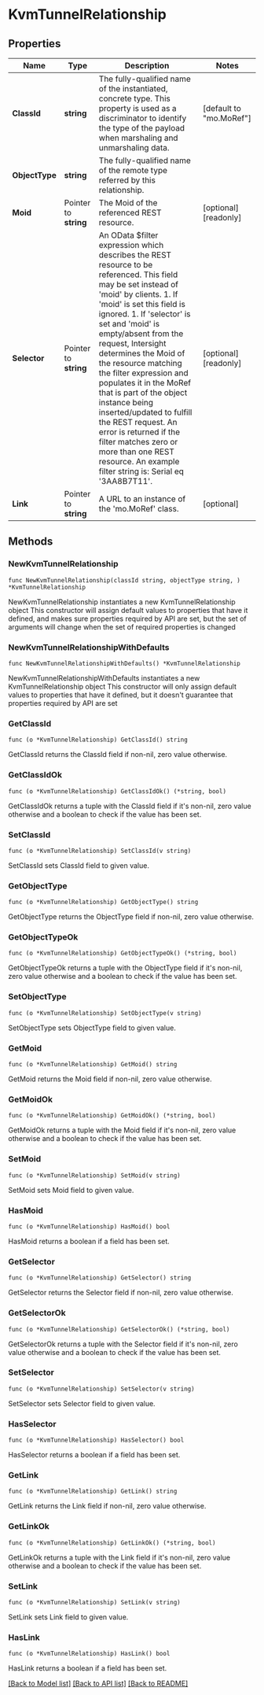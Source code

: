 # KvmTunnelRelationship

## Properties

Name | Type | Description | Notes
------------ | ------------- | ------------- | -------------
**ClassId** | **string** | The fully-qualified name of the instantiated, concrete type. This property is used as a discriminator to identify the type of the payload when marshaling and unmarshaling data. | [default to "mo.MoRef"]
**ObjectType** | **string** | The fully-qualified name of the remote type referred by this relationship. | 
**Moid** | Pointer to **string** | The Moid of the referenced REST resource. | [optional] [readonly] 
**Selector** | Pointer to **string** | An OData $filter expression which describes the REST resource to be referenced. This field may be set instead of &#39;moid&#39; by clients. 1. If &#39;moid&#39; is set this field is ignored. 1. If &#39;selector&#39; is set and &#39;moid&#39; is empty/absent from the request, Intersight determines the Moid of the resource matching the filter expression and populates it in the MoRef that is part of the object instance being inserted/updated to fulfill the REST request. An error is returned if the filter matches zero or more than one REST resource. An example filter string is: Serial eq &#39;3AA8B7T11&#39;. | [optional] [readonly] 
**Link** | Pointer to **string** | A URL to an instance of the &#39;mo.MoRef&#39; class. | [optional] 

## Methods

### NewKvmTunnelRelationship

`func NewKvmTunnelRelationship(classId string, objectType string, ) *KvmTunnelRelationship`

NewKvmTunnelRelationship instantiates a new KvmTunnelRelationship object
This constructor will assign default values to properties that have it defined,
and makes sure properties required by API are set, but the set of arguments
will change when the set of required properties is changed

### NewKvmTunnelRelationshipWithDefaults

`func NewKvmTunnelRelationshipWithDefaults() *KvmTunnelRelationship`

NewKvmTunnelRelationshipWithDefaults instantiates a new KvmTunnelRelationship object
This constructor will only assign default values to properties that have it defined,
but it doesn't guarantee that properties required by API are set

### GetClassId

`func (o *KvmTunnelRelationship) GetClassId() string`

GetClassId returns the ClassId field if non-nil, zero value otherwise.

### GetClassIdOk

`func (o *KvmTunnelRelationship) GetClassIdOk() (*string, bool)`

GetClassIdOk returns a tuple with the ClassId field if it's non-nil, zero value otherwise
and a boolean to check if the value has been set.

### SetClassId

`func (o *KvmTunnelRelationship) SetClassId(v string)`

SetClassId sets ClassId field to given value.


### GetObjectType

`func (o *KvmTunnelRelationship) GetObjectType() string`

GetObjectType returns the ObjectType field if non-nil, zero value otherwise.

### GetObjectTypeOk

`func (o *KvmTunnelRelationship) GetObjectTypeOk() (*string, bool)`

GetObjectTypeOk returns a tuple with the ObjectType field if it's non-nil, zero value otherwise
and a boolean to check if the value has been set.

### SetObjectType

`func (o *KvmTunnelRelationship) SetObjectType(v string)`

SetObjectType sets ObjectType field to given value.


### GetMoid

`func (o *KvmTunnelRelationship) GetMoid() string`

GetMoid returns the Moid field if non-nil, zero value otherwise.

### GetMoidOk

`func (o *KvmTunnelRelationship) GetMoidOk() (*string, bool)`

GetMoidOk returns a tuple with the Moid field if it's non-nil, zero value otherwise
and a boolean to check if the value has been set.

### SetMoid

`func (o *KvmTunnelRelationship) SetMoid(v string)`

SetMoid sets Moid field to given value.

### HasMoid

`func (o *KvmTunnelRelationship) HasMoid() bool`

HasMoid returns a boolean if a field has been set.

### GetSelector

`func (o *KvmTunnelRelationship) GetSelector() string`

GetSelector returns the Selector field if non-nil, zero value otherwise.

### GetSelectorOk

`func (o *KvmTunnelRelationship) GetSelectorOk() (*string, bool)`

GetSelectorOk returns a tuple with the Selector field if it's non-nil, zero value otherwise
and a boolean to check if the value has been set.

### SetSelector

`func (o *KvmTunnelRelationship) SetSelector(v string)`

SetSelector sets Selector field to given value.

### HasSelector

`func (o *KvmTunnelRelationship) HasSelector() bool`

HasSelector returns a boolean if a field has been set.

### GetLink

`func (o *KvmTunnelRelationship) GetLink() string`

GetLink returns the Link field if non-nil, zero value otherwise.

### GetLinkOk

`func (o *KvmTunnelRelationship) GetLinkOk() (*string, bool)`

GetLinkOk returns a tuple with the Link field if it's non-nil, zero value otherwise
and a boolean to check if the value has been set.

### SetLink

`func (o *KvmTunnelRelationship) SetLink(v string)`

SetLink sets Link field to given value.

### HasLink

`func (o *KvmTunnelRelationship) HasLink() bool`

HasLink returns a boolean if a field has been set.


[[Back to Model list]](../README.md#documentation-for-models) [[Back to API list]](../README.md#documentation-for-api-endpoints) [[Back to README]](../README.md)


